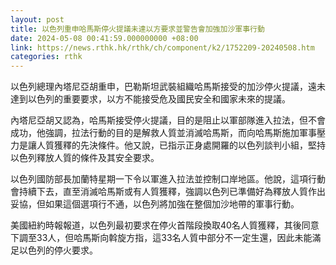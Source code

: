 ```yaml
---
layout: post
title: 以色列重申哈馬斯停火提議未達以方要求並警告會加強加沙軍事行動
date: 2024-05-08 00:41:59.000000000 +08:00
link: https://news.rthk.hk/rthk/ch/component/k2/1752209-20240508.htm
categories: rthk
---
```


以色列總理內塔尼亞胡重申，巴勒斯坦武裝組織哈馬斯接受的加沙停火提議，遠未達到以色列的重要要求，以方不能接受危及國民安全和國家未來的提議。

內塔尼亞胡又認為，哈馬斯接受停火提議，目的是阻止以軍部隊進入拉法，但不會成功，他強調，拉法行動的目的是解救人質並消滅哈馬斯，而向哈馬斯施加軍事壓力是讓人質獲釋的先決條件。他又說，已指示正身處開羅的以色列談判小組，堅持以色列釋放人質的條件及其安全要求。

以色列國防部長加蘭特星期一下令以軍進入拉法並控制口岸地區。他說，這項行動會持續下去，直至消滅哈馬斯或有人質獲釋，強調以色列已準備好為釋放人質作出妥協，但如果這個選項行不通，以色列將加強在整個加沙地帶的軍事行動。

美國紐約時報報道，以色列最初要求在停火首階段換取40名人質獲釋，其後同意下調至33人，但哈馬斯向斡旋方指，這33名人質中部分不一定生還，因此未能滿足以色列的停火要求。
